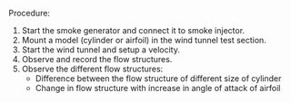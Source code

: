 Procedure:
1.	Start the smoke generator and connect it to smoke injector.
2.	Mount a model (cylinder or airfoil) in the wind tunnel test section.
3.	Start the wind tunnel and setup a velocity.
4.	Observe and record the flow structures.
5.	Observe the different flow structures:
    - Difference between the flow structure of different size of cylinder
    - Change in flow structure with increase in angle of attack of airfoil

